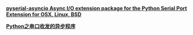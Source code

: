 
[**pyserial-asyncio Async I/O extension package for the Python Serial Port Extension for OSX, Linux, BSD**](https://github.com/pyserial/pyserial-asyncio/tree/master)

[**Python之串口收发的异步程序**](https://www.jb51.net/python/297429k42.htm)
